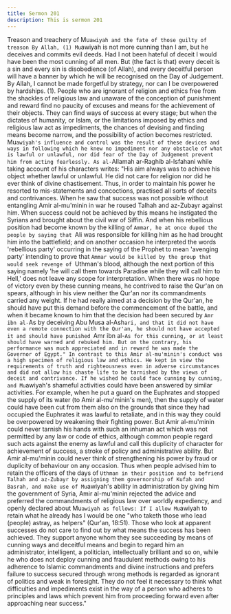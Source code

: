 ```yaml
---
title: Sermon 201
description: This is sermon 201
---
```


Treason and treachery of Mu`awiyah and the fate of those guilty of
treason
By Allah, (1) Mu`awiyah is not more cunning than I am, but he deceives and commits evil
deeds. Had I not been hateful of deceit I would have been the most cunning of all men. But
(the fact is that) every deceit is a sin and every sin is disobedience (of Allah), and every
deceitful person will have a banner by which he will be recognised on the Day of Judgement.
By Allah, I cannot be made forgetful by strategy, nor can I be overpowered by hardships.
(1). People who are ignorant of religion and ethics free from the shackles of religious law and
unaware of the conception of punishment and reward find no paucity of excuses and means for
the achievement of their objects.
They can find ways of success at every stage; but when the dictates of humanity, or Islam, or
the limitations imposed by ethics and religious law act as impediments, the chances of devising
and finding means become narrow, and the possibility of action becomes restricted.
Mu`awiyah's influence and control was the result of these devices and ways in following which
he knew no impediment nor any obstacle of what is lawful or unlawful, nor did fear of the Day
of Judgement prevent him from acting fearlessly. As al-`Allamah ar-Raghib al-Isfahani while
taking account of his characters writes:
"His aim always was to achieve his object whether lawful or unlawful. He did not care for
religion nor did he ever think of divine chastisement. Thus, in order to maintain his power he
resorted to mis-statements and concoctions, practised all sorts of deceits and contrivances.
When he saw that success was not possible without entangling Amir al-mu'minin in war he
roused Talhah and az-Zubayr against him.
When success could not be achieved by this means he instigated the Syrians and brought
about the civil war of Siffin. And when his rebellious position had become known by the killing
of `Ammar, he at once duped the people by saying that `Ali was responsible for killing him as
he had brought him into the battlefield; and on another occasion he interpreted the words
'rebellious party' occurring in the saying of the Prophet to mean 'avenging party' intending to
prove that `Ammar would be killed by the group that would seek revenge of `Uthman's blood,
although the next portion of this saying namely 'he will call them towards Paradise while they
will call him to Hell,' does not leave any scope for interpretation.
When there was no hope of victory even by these cunning means, he contrived to raise the
Qur'an on spears, although in his view neither the Qur'an nor its commandments carried any
weight.
If he had really aimed at a decision by the Qur'an, he should have put this demand before the
commencement of the battle, and when it became known to him that the decision had been
secured by `Amr ibn al-`As by deceiving Abu Musa al-Ash`ari, and that it did not have even a
remote connection with the Qur'an, he should not have accepted it and should have punished
`Amr ibn al-`As for this cunning, or at least should have warned and rebuked him.
But on the contrary, his performance was much appreciated and in reward he was made the
Governor of Egypt."
In contrast to this Amir al-mu'minin's conduct was a high specimen of religious law and ethics.
He kept in view the requirements of truth and righteousness even in adverse circumstances
and did not allow his chaste life to be tarnished by the views of deceit and contrivance. If he
wished he could face cunning by cunning, and Mu`awiyah's shameful activities could have
been answered by similar activities. For example, when he put a guard on the Euphrates and
stopped the supply of its water (to Amir al-mu'minin's men), then the supply of water could
have been cut from them also on the grounds that since they had occupied the Euphrates it
was lawful to retaliate, and in this way they could be overpowered by weakening their fighting
power.
But Amir al-mu'minin could never tarnish his hands with such an inhuman act which was not
permitted by any law or code of ethics, although common people regard such acts against the
enemy as lawful and call this duplicity of character for achievement of success, a stroke of
policy and administrative ability. But Amir al-mu'minin could never think of strengthening his
power by fraud or duplicity of behaviour on any occasion.
Thus when people advised him to retain the officers of the days of `Uthman in their position
and to befriend Talhah and az-Zubayr by assigning them governorship of Kufah and Basrah,
and make use of Mu`awiyah's ability in administration by giving him the government of Syria,
Amir al-mu'minin rejected the advice and preferred the commandments of religious law over
worldly expediency, and openly declared about Mu`awiyah as follows:
If I allow Mu`awiyah to retain what he already has I would be one "who taketh those who lead
(people) astray, as helpers" (Qur'an, 18:51).
Those who look at apparent successes do not care to find out by what means the success has
been achieved. They support anyone whom they see succeeding by means of cunning ways
and deceitful means and begin to regard him an administrator, intelligent, a politician,
intellectually brilliant and so on, while he who does not deploy cunning and fraudulent methods
owing to his adherence to Islamic commandments and divine instructions and prefers failure to
success secured through wrong methods is regarded as ignorant of politics and weak in
foresight.
They do not feel it necessary to think what difficulties and impediments exist in the way of a
person who adheres to principles and laws which prevent him from proceeding forward even
after approaching near success."